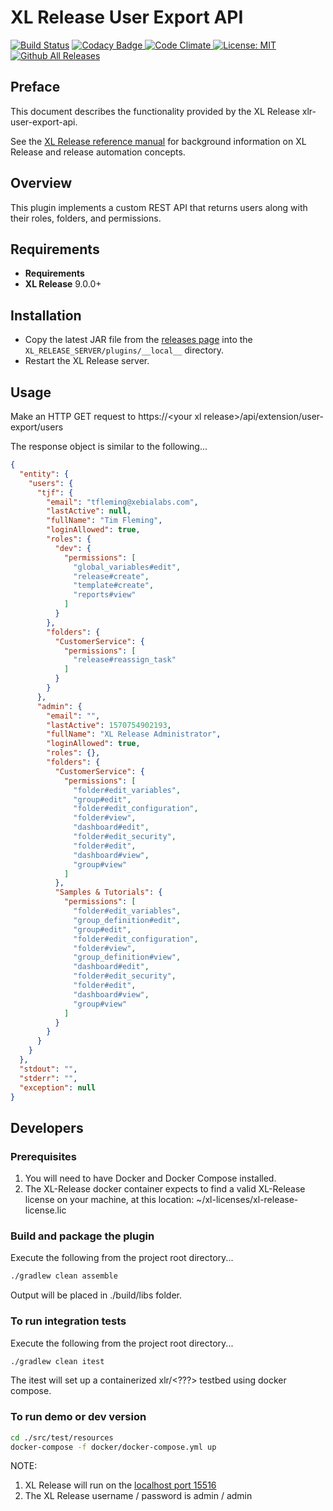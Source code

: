 # XL Release User Export API

[![Build Status][xlr-user-export-api-travis-image]][xlr-user-export-api-travis-url]
[![Codacy Badge][xlr-user-export-api-codacy-image] ][xlr-user-export-api-codacy-url]
[![Code Climate][xlr-user-export-api-code-climate-image] ][xlr-user-export-api-code-climate-url]
[![License: MIT][xlr-user-export-api-license-image]][xlr-user-export-api-license-url]
[![Github All Releases][xlr-user-export-api-downloads-image]]()

## Preface

This document describes the functionality provided by the XL Release xlr-user-export-api.

See the [XL Release reference manual](https://docs.xebialabs.com/xl-release) for background information on XL Release and release automation concepts.  

## Overview

This plugin implements a custom REST API that returns users along with their roles, folders, and permissions.

## Requirements

* **Requirements**
*  **XL Release**   9.0.0+

## Installation

* Copy the latest JAR file from the [releases page](https://github.com/xebialabs-community/xlr-user-export-api/releases) into the `XL_RELEASE_SERVER/plugins/__local__` directory.
* Restart the XL Release server.

## Usage

Make an HTTP GET request to https://\<your xl release\>/api/extension/user-export/users

The response object is similar to the following...  

```json
{
  "entity": {
    "users": {
      "tjf": {
        "email": "tfleming@xebialabs.com",
        "lastActive": null,
        "fullName": "Tim Fleming",
        "loginAllowed": true,
        "roles": {
          "dev": {
            "permissions": [
              "global_variables#edit",
              "release#create",
              "template#create",
              "reports#view"
            ]
          }
        },
        "folders": {
          "CustomerService": {
            "permissions": [
              "release#reassign_task"
            ]
          }
        }
      },
      "admin": {
        "email": "",
        "lastActive": 1570754902193,
        "fullName": "XL Release Administrator",
        "loginAllowed": true,
        "roles": {},
        "folders": {
          "CustomerService": {
            "permissions": [
              "folder#edit_variables",
              "group#edit",
              "folder#edit_configuration",
              "folder#view",
              "dashboard#edit",
              "folder#edit_security",
              "folder#edit",
              "dashboard#view",
              "group#view"
            ]
          },
          "Samples & Tutorials": {
            "permissions": [
              "folder#edit_variables",
              "group_definition#edit",
              "group#edit",
              "folder#edit_configuration",
              "folder#view",
              "group_definition#view",
              "dashboard#edit",
              "folder#edit_security",
              "folder#edit",
              "dashboard#view",
              "group#view"
            ]
          }
        }
      }
    }
  },
  "stdout": "",
  "stderr": "",
  "exception": null
}
```

## Developers

### Prerequisites

1. You will need to have Docker and Docker Compose installed.
2. The XL-Release docker container expects to find a valid XL-Release license on your machine, at this location: ~/xl-licenses/xl-release-license.lic

### Build and package the plugin

Execute the following from the project root directory...

```bash
./gradlew clean assemble
```

Output will be placed in ./build/libs folder.

### To run integration tests

Execute the following from the project root directory...

```bash
./gradlew clean itest
```

The itest will set up a containerized xlr/\<???\> testbed using docker compose.

### To run demo or dev version

```bash
cd ./src/test/resources
docker-compose -f docker/docker-compose.yml up
```

NOTE:

1. XL Release will run on the [localhost port 15516](http://localhost:15516/)
2. The XL Release username / password is admin / admin

[xlr-user-export-api-travis-image]: https://travis-ci.org/xebialabs-community/xlr-user-export-api.svg?branch=master
[xlr-user-export-api-travis-url]: https://travis-ci.org/xebialabs-community/xlr-user-export-api

[xlr-user-export-api-codacy-image]: https://api.codacy.com/project/badge/Grade/88dec34743b84dac8f9aaaa665a99207
[xlr-user-export-api-codacy-url]: https://www.codacy.com/app/ladamato/xlr-user-export-api

[xlr-user-export-api-code-climate-image]: https://codeclimate.com/github/xebialabs-community/xlr-user-export-api/badges/gpa.svg
[xlr-user-export-api-code-climate-url]: https://codeclimate.com/github/xebialabs-community/xlr-user-export-api

[xlr-user-export-api-license-image]: https://img.shields.io/badge/License-MIT-yellow.svg
[xlr-user-export-api-license-url]: https://opensource.org/licenses/MIT
[xlr-user-export-api-downloads-image]: https://img.shields.io/github/downloads/xebialabs-community/xlr-user-export-api/total.svg
